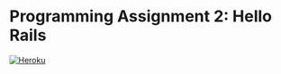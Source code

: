 # Programming Assignment 2: Hello Rails
 
<a href="https://rottenpot-a98ce438f22f.herokuapp.com/movies" target="_blank">
  <img src="https://img.shields.io/badge/Heroku-Visit%20App-blueviolet" alt="Heroku">
</a>

